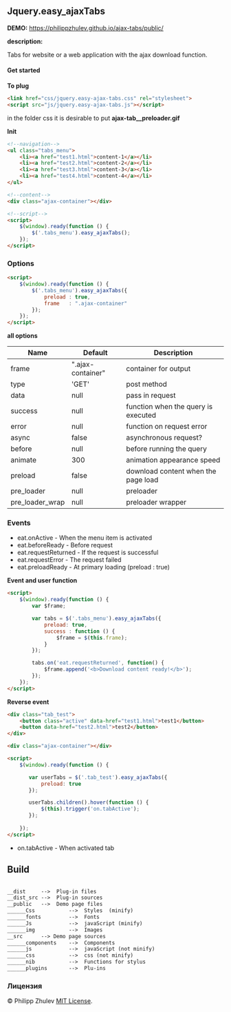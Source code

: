 ## Jquery.easy_ajaxTabs

**DEMO:** https://philippzhulev.github.io/ajax-tabs/public/

**description:**

Tabs for website or a web application with the ajax download function.

#### Get started

**To plug**
```html
<link href="css/jquery.easy-ajax-tabs.css" rel="stylesheet">
<script src="js/jquery.easy-ajax-tabs.js"></script>
```

in the folder css it is desirable to put **ajax-tab__preloader.gif**


**Init**
```html
<!--navigation-->
<ul class="tabs_menu">
    <li><a href="test1.html">content-1</a></li>
    <li><a href="test2.html">content-2</a></li>
    <li><a href="test3.html">content-3</a></li>
    <li><a href="test4.html">content-4</a></li>
</ul>

<!--content-->
<div class="ajax-container"></div>

<!--script-->
<script>
    $(window).ready(function () {
        $('.tabs_menu').easy_ajaxTabs();
    });
</script>
```

### Options

```html
<script>
    $(window).ready(function () {
        $('.tabs_menu').easy_ajaxTabs({
            preload : true,
            frame   : ".ajax-container"
        });
    });
</script>
```

**all options**

Name                  | Default                          | Description
----------------------|----------------------------------|----------------------------
frame                 | ".ajax-container"                | container for output
type                  | 'GET'                            | post method
data                  | null                             | pass in request
success               | null                             | function when the query is executed
error                 | null                             | function on request error
async                 | false                            | asynchronous request? 
before                | null                             | before running the query 
animate               | 300                              | animation appearance speed 
preload               | false                            | download content when the page load 
pre_loader            | null                             | preloader 
pre_loader_wrap       | null                             | preloader wrapper 

### Events

+ eat.onActive - When the menu item is activated
+ eat.beforeReady - Before request
+ eat.requestReturned - If the request is successful
+ eat.requestError - The request failed
+ eat.preloadReady - At primary loading (preload : true)

**Event and user function**
```html
<script>
    $(window).ready(function () {
        var $frame;

        var tabs = $('.tabs_menu').easy_ajaxTabs({
            preload: true,
            success : function () {
                $frame = $(this.frame);
            }
        });

        tabs.on('eat.requestReturned', function() {
            $frame.append('<b>Download content ready!</b>');
        });
    });
</script>
```
**Reverse event**
 ```html
 <div class="tab_test">
     <button class="active" data-href="test1.html">test1</button>
     <button data-href="test2.html">test2</button>
 </div>
 
 <div class="ajax-container"></div>
 
 <script>
     $(window).ready(function () {
 
        var userTabs = $('.tab_test').easy_ajaxTabs({
            preload: true
        });

        userTabs.children().hover(function () {
            $(this).trigger('on.tabActive');
        });
        
     });
 </script>
 ```
+ on.tabActive - When activated tab

## Build

```html

__dist     -->  Plug-in files
__dist_src -->  Plug-in sources
__public   -->  Demo page files
______Css           -->  Styles  (minify)
______fonts         -->  Fonts     
______Js            -->  javaScript (minify)
______img           -->  Images
__src      --> Demo page sources
______components    -->  Components
______js            -->  javaScript (not minify)
______css           -->  css (not minify)
______nib           -->  Functions for stylus
______plugins       -->  Plu-ins

```


### Лицензия

© Philipp Zhulev [MIT License](LICENSE).